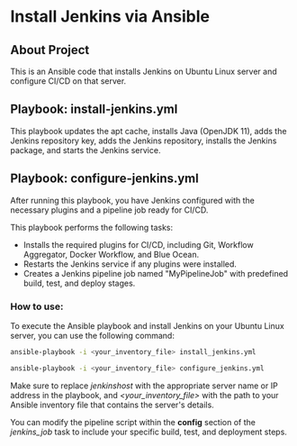 # Install Jenkins via Ansible

## About Project
This is an Ansible code that installs Jenkins on Ubuntu Linux server and configure CI/CD on that server.

## Playbook: install-jenkins.yml
This playbook updates the apt cache, installs Java (OpenJDK 11), adds the Jenkins repository key, adds the Jenkins repository, installs the Jenkins package, and starts the Jenkins service.

## Playbook: configure-jenkins.yml
After running this playbook, you have Jenkins configured with the necessary plugins and a pipeline job ready for CI/CD.

This playbook performs the following tasks:
- Installs the required plugins for CI/CD, including Git, Workflow Aggregator, Docker Workflow, and Blue Ocean.
- Restarts the Jenkins service if any plugins were installed.
- Creates a Jenkins pipeline job named "MyPipelineJob" with predefined build, test, and deploy stages.

### How to use:
To execute the Ansible playbook and install Jenkins on your Ubuntu Linux server, you can use the following command:

```bash
ansible-playbook -i <your_inventory_file> install_jenkins.yml

ansible-playbook -i <your_inventory_file> configure_jenkins.yml
```
Make sure to replace *jenkinshost* with the appropriate server name or IP address in the playbook, and *<your_inventory_file>* with the path to your Ansible inventory file that contains the server's details.

You can modify the pipeline script within the **config** section of the *jenkins_job* task to include your specific build, test, and deployment steps.